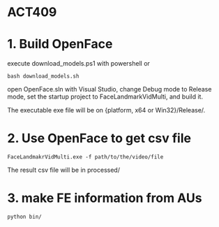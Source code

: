 # ACT409

# 1. Build OpenFace
execute download_models.ps1 with powershell or 
```
bash download_models.sh
```
open OpenFace.sln with Visual Studio,
change Debug mode to Release mode,
set the startup project to FaceLandmarkVidMulti,
and build it.

The executable exe file will be on {platform, x64 or Win32}/Release/.

# 2. Use OpenFace to get csv file
    FaceLandmakrVidMulti.exe -f path/to/the/video/file

The result csv file will be in processed/


# 3. make FE information from AUs

    python bin/


